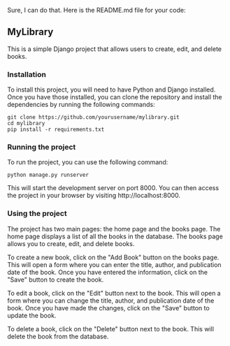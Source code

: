 Sure, I can do that. Here is the README.md file for your code:

## MyLibrary

This is a simple Django project that allows users to create, edit, and delete books.

### Installation

To install this project, you will need to have Python and Django installed. Once you have those installed, you can clone the repository and install the dependencies by running the following commands:

```
git clone https://github.com/yourusername/mylibrary.git
cd mylibrary
pip install -r requirements.txt
```

### Running the project

To run the project, you can use the following command:

```
python manage.py runserver
```

This will start the development server on port 8000. You can then access the project in your browser by visiting http://localhost:8000.

### Using the project

The project has two main pages: the home page and the books page. The home page displays a list of all the books in the database. The books page allows you to create, edit, and delete books.

To create a new book, click on the "Add Book" button on the books page. This will open a form where you can enter the title, author, and publication date of the book. Once you have entered the information, click on the "Save" button to create the book.

To edit a book, click on the "Edit" button next to the book. This will open a form where you can change the title, author, and publication date of the book. Once you have made the changes, click on the "Save" button to update the book.

To delete a book, click on the "Delete" button next to the book. This will delete the book from the database.

